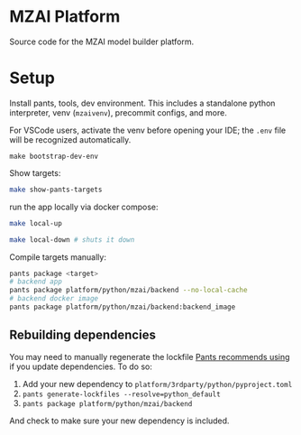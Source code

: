 # MZAI Platform

Source code for the MZAI model builder platform.


# Setup

Install pants, tools, dev environment.
This includes a standalone python interpreter, venv (`mzaivenv`), precommit configs, and more.

For VSCode users, activate the venv before opening your IDE; the `.env` file will be recognized automatically.


```shell
make bootstrap-dev-env
```

Show targets:

```bash
make show-pants-targets
```

run the app locally via docker compose:

```bash
make local-up

make local-down # shuts it down
```

Compile targets manually:

```bash
pants package <target>
# backend app
pants package platform/python/mzai/backend --no-local-cache
# backend docker image
pants package platform/python/mzai/backend:backend_image
```


## Rebuilding dependencies

You may need to manually regenerate the lockfile [Pants recommends using](https://www.pantsbuild.org/2.21/docs/python/overview/lockfiles) if you update dependencies.
To do so:

1. Add your new dependency to `platform/3rdparty/python/pyproject.toml`
2. `pants generate-lockfiles --resolve=python_default`
3. `pants package platform/python/mzai/backend`

And check to make sure your new dependency is included.
